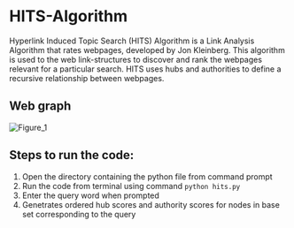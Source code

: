 # HITS-Algorithm

Hyperlink Induced Topic Search (HITS) Algorithm is a Link Analysis Algorithm that rates webpages, developed by Jon Kleinberg. This algorithm is used to the web link-structures to discover and rank the webpages relevant for a particular search. 
HITS uses hubs and authorities to define a recursive relationship between webpages.


## Web graph
![Figure_1](https://user-images.githubusercontent.com/66625110/166146607-cf9e3c61-49cc-4e61-8fd1-2244be95a512.png)


## Steps to run the code:

1. Open the directory containing the python file from command prompt
2. Run the code from terminal using command ```python hits.py```
3.  Enter the query word when prompted
4.  Genetrates ordered hub scores and authority scores for nodes in base set corresponding to the query
